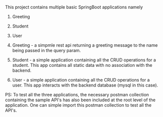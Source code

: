 This project contains multiple basic SpringBoot applications namely
1. Greeting
2. Student
3. User

1. Greeting - a simpmle rest api returning a greeting message to the name being passed in the query param.
2. Student - a simple application containing all the CRUD operations for a student. This app contains all static data with no association with the backend.
3. User - a simple application containing all the CRUD operations for a user. This app interacts with the backend database (mysql in this case).

PS: To test all the three applications, the necessary postman collection containing the sample API's has also been included at the root level of the application.
    One can simple import this postman collection to test all the API's.
